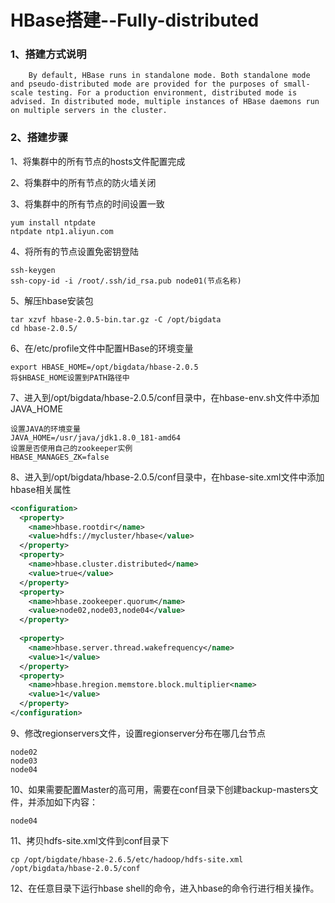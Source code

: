 # HBase搭建--Fully-distributed

### 1、搭建方式说明

```
	By default, HBase runs in standalone mode. Both standalone mode and pseudo-distributed mode are provided for the purposes of small-scale testing. For a production environment, distributed mode is advised. In distributed mode, multiple instances of HBase daemons run on multiple servers in the cluster.
```

### 2、搭建步骤

1、将集群中的所有节点的hosts文件配置完成

2、将集群中的所有节点的防火墙关闭

3、将集群中的所有节点的时间设置一致

```
yum install ntpdate
ntpdate ntp1.aliyun.com
```

4、将所有的节点设置免密钥登陆

```
ssh-keygen
ssh-copy-id -i /root/.ssh/id_rsa.pub node01(节点名称)
```

5、解压hbase安装包

```
tar xzvf hbase-2.0.5-bin.tar.gz -C /opt/bigdata
cd hbase-2.0.5/
```

6、在/etc/profile文件中配置HBase的环境变量

```
export HBASE_HOME=/opt/bigdata/hbase-2.0.5
将$HBASE_HOME设置到PATH路径中
```

7、进入到/opt/bigdata/hbase-2.0.5/conf目录中，在hbase-env.sh文件中添加JAVA_HOME

```
设置JAVA的环境变量
JAVA_HOME=/usr/java/jdk1.8.0_181-amd64
设置是否使用自己的zookeeper实例
HBASE_MANAGES_ZK=false
```

8、进入到/opt/bigdata/hbase-2.0.5/conf目录中，在hbase-site.xml文件中添加hbase相关属性

```xml
<configuration>
  <property>
    <name>hbase.rootdir</name>
    <value>hdfs://mycluster/hbase</value>
  </property>
  <property>
    <name>hbase.cluster.distributed</name>
    <value>true</value>
  </property>
  <property>
    <name>hbase.zookeeper.quorum</name>
    <value>node02,node03,node04</value>
  </property>
	
  <property>
    <name>hbase.server.thread.wakefrequency</name>
    <value>1</value>
  </property>
  <property>
    <name>hbase.hregion.memstore.block.multiplier<name>
    <value>1</value>
  </property>
</configuration>
```

9、修改regionservers文件，设置regionserver分布在哪几台节点

```
node02
node03
node04
```

10、如果需要配置Master的高可用，需要在conf目录下创建backup-masters文件，并添加如下内容：

```
node04
```

11、拷贝hdfs-site.xml文件到conf目录下

```
cp /opt/bigdate/hbase-2.6.5/etc/hadoop/hdfs-site.xml /opt/bigdata/hbase-2.0.5/conf
```

12、在任意目录下运行hbase shell的命令，进入hbase的命令行进行相关操作。
